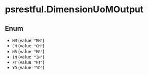 # psrestful.DimensionUoMOutput

## Enum

* `MM` (value: `"MM"`)
* `CM` (value: `"CM"`)
* `MR` (value: `"MR"`)
* `IN` (value: `"IN"`)
* `FT` (value: `"FT"`)
* `YD` (value: `"YD"`)
